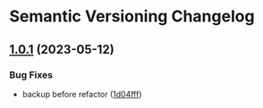 # Semantic Versioning Changelog

## [1.0.1](https://github.com/aikosiadotcom/automaton-daemon/compare/v1.0.0...v1.0.1) (2023-05-12)


### Bug Fixes

* backup before refactor ([1d04fff](https://github.com/aikosiadotcom/automaton-daemon/commit/1d04fff950141a3072787170906000539d4db850))
